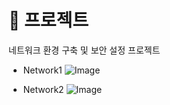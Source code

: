 # 📌 프로젝트
네트워크 환경 구축 및 보안 설정 프로젝트

- Network1
![Image](https://github.com/user-attachments/assets/781aa068-34fc-4a6c-a8c0-250b354cde86)


- Network2
![Image](https://github.com/user-attachments/assets/3454b6db-1962-400d-9620-32073736f2ad)
